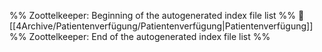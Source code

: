 %% Zoottelkeeper: Beginning of the autogenerated index file list  %%
📄 [[4Archive/Patientenverfügung/Patientenverfügung|Patientenverfügung]]
%% Zoottelkeeper: End of the autogenerated index file list  %%
